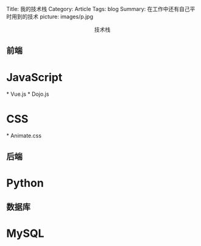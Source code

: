 Title: 我的技术栈
Category: Article
Tags: blog
Summary: 在工作中还有自己平时用到的技术
picture: images/p.jpg

<center>技术栈</center>

<h2>前端</h2>
<h1>JavaScript</h2>
* Vue.js
* Dojo.js

<h1>CSS</h2>
* Animate.css

<h2>后端</h2>

<h1>Python</h3>


<h2>数据库</h2>
<h1>MySQL</h1>

